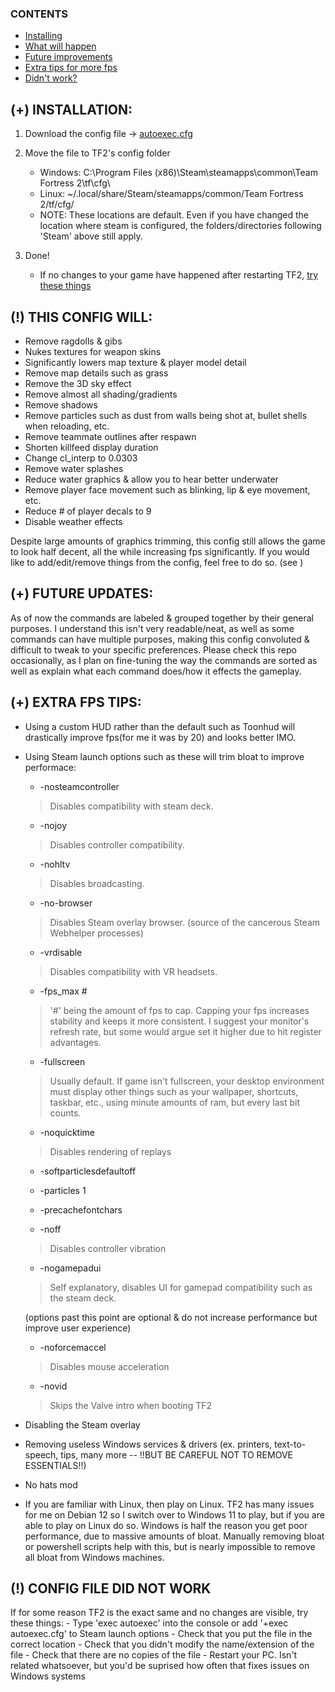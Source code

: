 ### CONTENTS
- [Installing](#-installation)
- [What will happen](#-this-config-will)
- [Future improvements](#-future-updates)
- [Extra tips for more fps](#-extra-fps-tips)
- [Didn't work?](#-config-file-did-not-work)

## (+) INSTALLATION:
  1. Download the config file -> [autoexec.cfg](./autoexec.cfg)

  2. Move the file to TF2's config folder
     - Windows: C:\Program Files (x86)\Steam\steamapps\common\Team Fortress 2\tf\cfg\
     - Linux: ~/.local/share/Steam/steamapps/common/Team Fortress 2/tf/cfg/
     - NOTE: These locations are default. Even if you have changed the location where steam is configured, the folders/directories following 'Steam' above still apply.

  4. Done!
     - If no changes to your game have happened after restarting TF2, [try these things](#-config-file-did-not-work)
     
## (!) THIS CONFIG WILL:
  - Remove ragdolls & gibs
  - Nukes textures for weapon skins
  - Significantly lowers map texture & player model detail
  - Remove map details such as grass
  - Remove the 3D sky effect
  - Remove almost all shading/gradients
  - Remove shadows
  - Remove particles such as dust from walls being shot at, bullet shells when reloading, etc.
  - Remove teammate outlines after respawn
  - Shorten killfeed display duration
  - Change cl_interp to 0.0303
  - Remove water splashes
  - Reduce water graphics & allow you to hear better underwater
  - Remove player face movement such as blinking, lip & eye movement, etc.
  - Reduce # of player decals to 9
  - Disable weather effects

Despite large amounts of graphics trimming, this config still allows the game to look half decent, all the while increasing fps significantly.
If you would like to add/edit/remove things from the config, feel free to do so. (see )

## (+) FUTURE UPDATES:
As of now the commands are labeled & grouped together by their general purposes.
I understand this isn't very readable/neat, as well as some commands can have multiple purposes, making this config convoluted & difficult to tweak to your specific preferences.
Please check this repo occasionally, as I plan on fine-tuning the way the commands are sorted as well as explain what each command does/how it effects the gameplay.

## (+) EXTRA FPS TIPS:
  - Using a custom HUD rather than the default such as Toonhud will drastically improve fps(for me it was by 20) and looks better IMO.
  - Using Steam launch options such as these will trim bloat to improve performace:
     - -nosteamcontroller
     > Disables compatibility with steam deck.
     - -nojoy
     > Disables controller compatibility.
     - -nohltv
     > Disables broadcasting.
     - -no-browser
     > Disables Steam overlay browser. (source of the cancerous Steam Webhelper processes)
     - -vrdisable
     > Disables compatibility with VR headsets.
     - -fps_max #
     > '#' being the amount of fps to cap. Capping your fps increases stability and keeps it more consistent. I suggest your monitor's refresh rate, but some would argue set it higher due to hit register advantages.
     - -fullscreen
     > Usually default. If game isn't fullscreen, your desktop environment must display other things such as your wallpaper, shortcuts, taskbar, etc., using minute amounts of ram, but every last bit counts.
     - -noquicktime
     > Disables rendering of replays
     - -softparticlesdefaultoff
     > 
     - -particles 1
     > 
     - -precachefontchars
     > 
     - -noff
     > Disables controller vibration
     - -nogamepadui
     > Self explanatory, disables UI for gamepad compatibility such as the steam deck.
     
     (options past this point are optional & do not increase performance but improve user experience)
    
     - -noforcemaccel
     > Disables mouse acceleration
     - -novid
     > Skips the Valve intro when booting TF2
  - Disabling the Steam overlay
  - Removing useless Windows services & drivers (ex. printers, text-to-speech, tips, many more -- !!BUT BE CAREFUL NOT TO REMOVE ESSENTIALS!!)
  - No hats mod
  - If you are familiar with Linux, then play on Linux. TF2 has many issues for me on Debian 12 so I switch over to Windows 11 to play, but if you are able to play on Linux do so. Windows is half the reason you get poor performance, due to massive amounts of bloat. Manually removing bloat or powershell scripts help with this, but is nearly impossible to remove all bloat from Windows machines.

## (!) CONFIG FILE DID NOT WORK
  If for some reason TF2 is the exact same and no changes are visible, try these things:
    - Type 'exec autoexec' into the console or add '+exec autoexec.cfg' to Steam launch options
    - Check that you put the file in the correct location
    - Check that you didn't modify the name/extension of the file
    - Check that there are no copies of the file
    - Restart your PC. Isn't related whatsoever, but you'd be suprised how often that fixes issues on Windows systems
    
